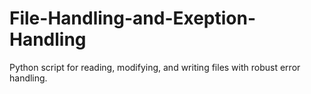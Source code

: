 # File-Handling-and-Exeption-Handling
Python script for reading, modifying, and writing files with robust error handling.
